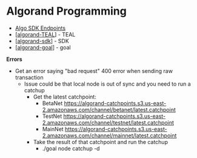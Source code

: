 # Algorand Programming

- [Algo SDK Endpoints](https://developer.algorand.org/docs/reference/rest-apis/algod/v2/)
- [[algorand-TEAL]] - TEAL 
- [[algorand-sdk]] - SDK
- [[algorand-goal]] - goal

**Errors**
* Get an error saying "bad request" 400 error when sending raw transaction
    * Issue could be that local node is out of sync and you need to run a catchup
      * Get the latest catchpoint: 
        * BetaNet https://algorand-catchpoints.s3.us-east-2.amazonaws.com/channel/betanet/latest.catchpoint
        * TestNet https://algorand-catchpoints.s3.us-east-2.amazonaws.com/channel/testnet/latest.catchpoint
        * MainNet https://algorand-catchpoints.s3.us-east-2.amazonaws.com/channel/mainnet/latest.catchpoint
      * Take the result of that catchpoint and run the catchup
        * ./goal node catchup <catchup value from previous step> -d <path to data directory>

[//begin]: # "Autogenerated link references for markdown compatibility"
[reach]: reach/reach "Reach"
[algorand-TEAL]: teal/algorand-TEAL "TEAL"
[algorand-sdk]: sdk/algorand-sdk "Algorand SDK"
[algorand-goal]: algorand-goal "GOAL"
[//end]: # "Autogenerated link references"